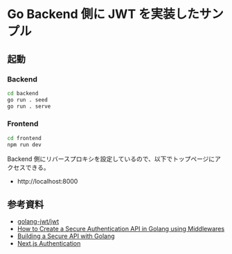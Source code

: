# Go Backend 側に JWT を実装したサンプル

## 起動

### Backend

```bash
cd backend
go run . seed
go run . serve
```

### Frontend

```bash
cd frontend
npm run dev
```

Backend 側にリバースプロキシを設定しているので、以下でトップページにアクセスできる。

- http://localhost:8000

## 参考資料

- [golang-jwt/jwt](https://github.com/golang-jwt/jwt)
- [How to Create a Secure Authentication API in Golang using Middlewares](https://medium.com/@fasgolangdev/how-to-create-a-secure-authentication-api-in-golang-using-middlewares-6988632ddfd3)
- [Building a Secure API with Golang](https://blog.stackademic.com/building-a-secure-api-with-golang-42b563d42c0d)
- [Next.js Authentication](https://nextjs.org/docs/pages/building-your-application/authentication)

